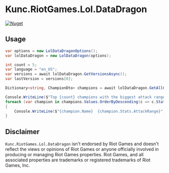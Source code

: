 # Kunc.RiotGames.Lol.DataDragon
[![Nuget](https://img.shields.io/nuget/v/Kunc.RiotGames.Lol.DataDragon?logo=NuGet&logoColor=blue&style=flat-square)](https://www.nuget.org/packages/Kunc.RiotGames.Lol.DataDragon)

## Usage
```cs
var options = new LolDataDragonOptions();
var lolDataDragon = new LolDataDragon(options);

int count = 5;
var language = "en_US";
var versions = await lolDataDragon.GetVersionsAsync();
var lastVersion = versions[0];

Dictionary<string, ChampionDto> champions = await lolDataDragon.GetAllChampionsAsync(lastVersion, language);

Console.WriteLine($"Top {count} champions with the biggest attack range:");
foreach (var champion in champions.Values.OrderByDescending(c => c.Stats.AttackRange).Take(count))
{
    Console.WriteLine($"{champion.Name}  {champion.Stats.AttackRange}");
}
```

## Disclaimer
`Kunc.RiotGames.Lol.DataDragon` isn't endorsed by Riot Games and doesn't reflect the views or opinions of Riot Games or anyone officially involved in producing or managing Riot Games properties. Riot Games, and all associated properties are trademarks or registered trademarks of Riot Games, Inc.

